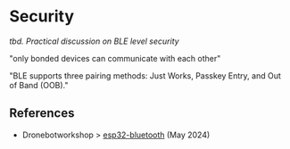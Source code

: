 # Security

*tbd. Practical discussion on BLE level security*

"only bonded devices can communicate with each other"

"BLE supports three pairing methods: Just Works, Passkey Entry, and Out of Band (OOB)."

<!-- tbd. discuss the above 
- Just Works
- Passkey Entry
- Out of Band
.. from a practical point of view
-->

## References

- Dronebotworkshop > [esp32-bluetooth](https://dronebotworkshop.com/esp32-bluetooth/) (May 2024) <!-- date based on the associated Youtube video's time stamp -->

